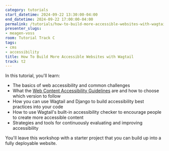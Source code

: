 ```yaml
---
category: tutorials
start_datetime: 2024-09-22 13:30:00-04:00
end_datetime: 2024-09-22 17:00:00-04:00
permalink: /tutorials/how-to-build-more-accessible-websites-with-wagtail/
presenter_slugs:
- meagen-voss
room: Tutorial Track C
tags:
- cms
- accessibility
title: How To Build More Accessible Websites with Wagtail
track: t2
---
```


In this tutorial, you'll learn:

- The basics of web accessibility and common challenges 
- What the [Web Content Accessibility Guidelines]( https://www.w3.org/WAI/standards-guidelines/wcag/) are and how to choose which version to follow
- How you can use Wagtail and Django to build accessibility best practices into your code
- How to use Wagtail's built-in accessibility checker to encourage people to create more accessible content
- Strategies and tools for continuously evaluating and improving accessibility

You'll leave this workshop with a starter project that you can build up into a fully deployable website.
